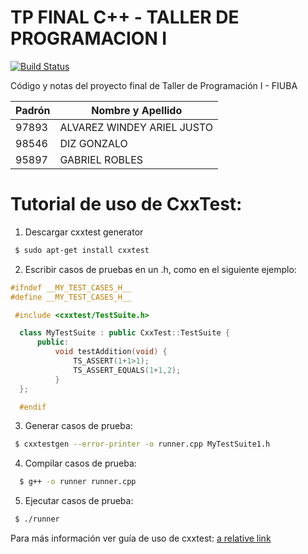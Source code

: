 


TP FINAL C++ - TALLER DE PROGRAMACION I
==========

[![Build Status](https://travis-ci.com/gabyrobles93/tp-final-taller.svg?token=Qx8C9xtSVWpLJwsqc4hb&branch=master)](https://travis-ci.com/gabyrobles93/tp-final-taller)

Código y notas del proyecto final de Taller de Programación I - FIUBA


| Padrón | Nombre y Apellido         |
|--------|---------------------------|
| 97893 | ALVAREZ WINDEY ARIEL JUSTO |
| 98546 | DIZ GONZALO                |
| 95897 | GABRIEL ROBLES             |

# Tutorial de uso de CxxTest:

1) Descargar cxxtest generator
```bash
 $ sudo apt-get install cxxtest
```

2) Escribir casos de pruebas en un .h, como en el siguiente ejemplo:

```c++
#ifndef __MY_TEST_CASES_H__
#define __MY_TEST_CASES_H__

 #include <cxxtest/TestSuite.h>

  class MyTestSuite : public CxxTest::TestSuite {
      public:
          void testAddition(void) {
              TS_ASSERT(1+1>1);
              TS_ASSERT_EQUALS(1+1,2);
          }
  };

  #endif
```
3) Generar casos de prueba:
```bash
 $ cxxtestgen --error-printer -o runner.cpp MyTestSuite1.h
```

4) Compilar casos de prueba:
```bash
  $ g++ -o runner runner.cpp
```

5) Ejecutar casos de prueba:
```bash
 $ ./runner
```

Para más información ver guía de uso de cxxtest: [a relative link](test_cases/guide.pdf)
